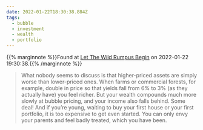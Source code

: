 ```yaml
---
date: 2022-01-22T18:30:38.884Z
tags:
  - bubble
  - investment
  - wealth
  - portfolio
---
```

{{% marginnote %}}Found at [Let The Wild Rumpus Begin](https://www.gmo.com/europe/research-library/let-the-wild-rumpus-begin/) on 2022-01-22 19:30:38.{{% /marginnote %}}

> What nobody seems to discuss is that higher-priced assets are simply worse than lower-priced ones. When farms or commercial forests, for example, double in price so that yields fall from 6% to 3% (as they actually have) you feel richer. But your wealth compounds much more slowly at bubble pricing, and your income also falls behind. Some deal! And if you’re young, waiting to buy your first house or your first portfolio, it is too expensive to get even started. You can only envy your parents and feel badly treated, which you have been.

